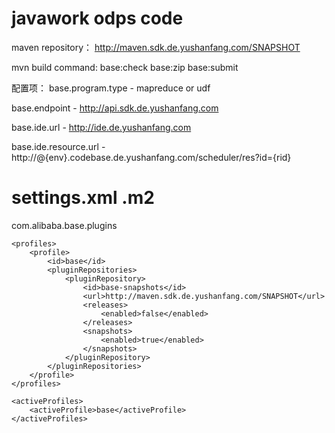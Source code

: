 # javawork  odps code

maven repository：  http://maven.sdk.de.yushanfang.com/SNAPSHOT

mvn build command:  base:check base:zip  base:submit

配置项：
base.program.type -  mapreduce  or  udf

base.endpoint -  http://api.sdk.de.yushanfang.com

base.ide.url -  http://ide.de.yushanfang.com

base.ide.resource.url -  http://@{env}.codebase.de.yushanfang.com/scheduler/res?id={rid}

# settings.xml   .m2

<?xml version="1.0" encoding="UTF-8"?>
<settings xmlns="http://maven.apache.org/SETTINGS/1.0.0"
    xmlns:xsi="http://www.w3.org/2001/XMLSchema-instance"
    xsi:schemaLocation="http://maven.apache.org/SETTINGS/1.0.0 http://maven.apache.org/xsd/settings-1.0.0.xsd">
    <pluginGroups>
        <pluginGroup>com.alibaba.base.plugins</pluginGroup>
    </pluginGroups>

    <profiles>
        <profile>
            <id>base</id>
            <pluginRepositories>
                <pluginRepository>
                    <id>base-snapshots</id>
                    <url>http://maven.sdk.de.yushanfang.com/SNAPSHOT</url>
                    <releases>
                        <enabled>false</enabled>
                    </releases>
                    <snapshots>
                        <enabled>true</enabled>
                    </snapshots>
                </pluginRepository>
            </pluginRepositories>
        </profile>
    </profiles>

    <activeProfiles>
        <activeProfile>base</activeProfile>
    </activeProfiles>
</settings>



